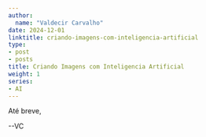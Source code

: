 ```yaml
---
author:
  name: "Valdecir Carvalho"
date: 2024-12-01
linktitle: criando-imagens-com-inteligencia-artificial
type:
- post
- posts
title: Criando Imagens com Inteligencia Artificial
weight: 1
series:
- AI
---
```


Até breve,

--VC
